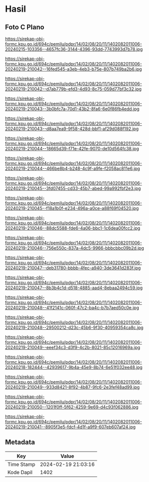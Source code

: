 # Hasil

## Foto C Plano

https://sirekap-obj-formc.kpu.go.id/694c/pemilu/pdpr/14/02/08/20/11/1402082011006-20240215-103356--4657fc36-3144-4396-93dd-7743993d7b78.jpg

https://sirekap-obj-formc.kpu.go.id/694c/pemilu/pdpr/14/02/08/20/11/1402082011006-20240219-210042--16fed545-a3eb-4eb3-b75e-807b749ba2b6.jpg

https://sirekap-obj-formc.kpu.go.id/694c/pemilu/pdpr/14/02/08/20/11/1402082011006-20240219-210042--d7ab779b-efd3-4d93-8c75-059d77bf3c32.jpg

https://sirekap-obj-formc.kpu.go.id/694c/pemilu/pdpr/14/02/08/20/11/1402082011006-20240219-210043--3b0bfc7a-70d1-43b2-8fa6-6e0f86fb4edd.jpg

https://sirekap-obj-formc.kpu.go.id/694c/pemilu/pdpr/14/02/08/20/11/1402082011006-20240219-210043--d8aa7ea9-9f58-428d-bbf1-af29d088f192.jpg

https://sirekap-obj-formc.kpu.go.id/694c/pemilu/pdpr/14/02/08/20/11/1402082011006-20240219-210044--18665d39-f71e-42fe-9070-de10d564fc38.jpg

https://sirekap-obj-formc.kpu.go.id/694c/pemilu/pdpr/14/02/08/20/11/1402082011006-20240219-210044--466be8b4-b248-4c9f-a9fe-f2058ac811e6.jpg

https://sirekap-obj-formc.kpu.go.id/694c/pemilu/pdpr/14/02/08/20/11/1402082011006-20240219-210045--3fd07455-cd33-45b7-abed-99a992fbf2e3.jpg

https://sirekap-obj-formc.kpu.go.id/694c/pemilu/pdpr/14/02/08/20/11/1402082011006-20240219-210045--f18a1b0f-e234-496a-a0ce-a88f69f04520.jpg

https://sirekap-obj-formc.kpu.go.id/694c/pemilu/pdpr/14/02/08/20/11/1402082011006-20240219-210046--88dc5588-fde6-4a06-bbc1-1c6dea00fcc2.jpg

https://sirekap-obj-formc.kpu.go.id/694c/pemilu/pdpr/14/02/08/20/11/1402082011006-20240219-210046--756e550c-837a-4dc5-9966-bbbcbbc09b2d.jpg

https://sirekap-obj-formc.kpu.go.id/694c/pemilu/pdpr/14/02/08/20/11/1402082011006-20240219-210047--deb31780-bbbb-4fec-a940-3de3641d283f.jpg

https://sirekap-obj-formc.kpu.go.id/694c/pemilu/pdpr/14/02/08/20/11/1402082011006-20240219-210047--8b3b4c1d-d518-4885-aad4-8ebaa2494c59.jpg

https://sirekap-obj-formc.kpu.go.id/694c/pemilu/pdpr/14/02/08/20/11/1402082011006-20240219-210048--41f2141c-060f-47c2-ba4c-b7b7aed50c0e.jpg

https://sirekap-obj-formc.kpu.go.id/694c/pemilu/pdpr/14/02/08/20/11/1402082011006-20240219-210048--29500212-d23c-45b6-9f30-40959354ca8c.jpg

https://sirekap-obj-formc.kpu.go.id/694c/pemilu/pdpr/14/02/08/20/11/1402082011006-20240219-210049--eeef34c3-d3f9-4c2b-8021-85c12016969a.jpg

https://sirekap-obj-formc.kpu.go.id/694c/pemilu/pdpr/14/02/08/20/11/1402082011006-20240218-182444--42939617-9b4a-45e9-8b74-6e51f032ee48.jpg

https://sirekap-obj-formc.kpu.go.id/694c/pemilu/pdpr/14/02/08/20/11/1402082011006-20240219-210049--933d8421-8f92-4b87-9fc6-2e3fef48ad99.jpg

https://sirekap-obj-formc.kpu.go.id/694c/pemilu/pdpr/14/02/08/20/11/1402082011006-20240219-210050--1201f0ff-5f62-4259-9e69-d4c93f062886.jpg

https://sirekap-obj-formc.kpu.go.id/694c/pemilu/pdpr/14/02/08/20/11/1402082011006-20240219-210041--8905f3e5-fdcf-4d1f-a9f9-607eb607af24.jpg


## Metadata

| Key        | Value               |
| ---------- | ------------------- |
| Time Stamp | 2024-02-19 21:03:16 |
| Kode Dapil | 1402                |



